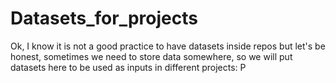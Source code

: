 # Datasets_for_projects
Ok, I know it is not a good practice to have datasets inside repos but let's be honest, sometimes we need to store data somewhere, so we will put datasets here to be used as inputs in different projects: P
